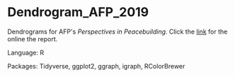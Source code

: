 # Dendrogram_AFP_2019

Dendrograms for AFP's *Perspectives in Peacebuilding*. Click the [link](https://allianceforpeacebuilding.org/wp-content/uploads/2019/10/Perspectives-in-Peacebuilding_10.18.2019_WEB.pdf) for the online the report.

Language: R

Packages: Tidyverse, ggplot2, ggraph, igraph, RColorBrewer

